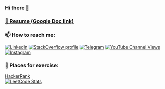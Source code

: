 ### Hi there 👋

### [📝 Resume (Google Doc link)][google-dock-cv-link]

### 📫 How to reach me:
[![LinkedIn](https://img.shields.io/badge/LinkedIn-profile-%230e76a8?style=flat&logo=linkedin)](https://www.linkedin.com/in/dmitrii-podlesnykh)
[![StackOverflow profile](https://img.shields.io/badge/StackOverflow-profile-%232CA5E0?style=flat)](https://stackoverflow.com/users/6460906/dmitrii-podlesnykh)
[![Telegram](https://img.shields.io/badge/Telegram-ping-%232CA5E0?style=flat&logo=telegram)](https://t.me/DmitriiPodlesnykh)
[![YouTube Channel Views][youtube-icon]][youtube-channel-link]
[![Instagram][instagram-icon]][instagram-link]


### 🌱 Places for exercise:
[HackerRank](https://www.hackerrank.com/d_podlesnykh)
<br/>[![LeetCode Stats][1]][profile-link]

[1]: https://leetcard.jacoblin.cool/DmitriiPodlesnykh?theme=unicorn&font=Itim
[profile-link]: https://leetcode.com/DmitriiPodlesnykh/
[google-dock-cv-link]: https://docs.google.com/document/d/1sQtUH3BKyEkT9TgD94YlFggHkE9fWbtz-9qSp7KJFK0/edit?usp=sharing

[instagram-icon]: https://img.shields.io/badge/Instagram-profile-white?style=flat&logo=Instagram
[instagram-link]: https://www.instagram.com/d.podlesnykh/

[youtube-icon]: https://img.shields.io/youtube/channel/views/UC4eAGA-fuOl0a5LIz1m1qYA
[youtube-channel-link]: https://www.youtube.com/channel/UC4eAGA-fuOl0a5LIz1m1qYA
